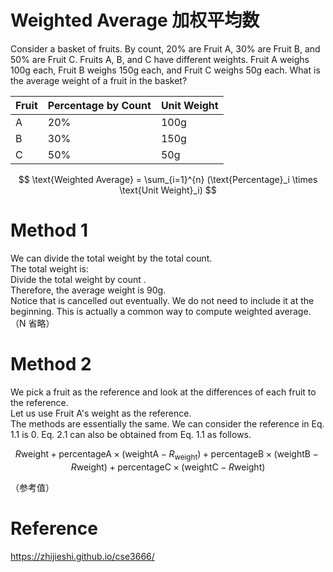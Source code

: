 # Weighted Average 加权平均数
  
Consider a basket of fruits. By count, 20% are Fruit A, 30% are Fruit B, and 50% are Fruit C. Fruits A, B, and C have different weights. Fruit A weighs 100g each, Fruit B weighs 150g each, and Fruit C weighs 50g each. What is the average weight of a fruit in the basket?
  
| Fruit | Percentage by Count | Unit Weight |
|-------|---------------------|-------------|
| A     | 20%                 | 100g        |
| B     | 30%                 | 150g        |
| C     | 50%                 | 50g         |

$$
\text{Weighted Average} = \sum_{i=1}^{n} (\text{Percentage}_i \times \text{Unit Weight}_i)
$$
  
# Method 1
  
We can divide the total weight by the total count.  
The total weight is:  
Divide the total weight by count .  
Therefore, the average weight is 90g.  
Notice that is cancelled out eventually. We do not need to include it at the beginning. This is actually a common way to compute weighted average.  
（N 省略）
      
# Method 2
We pick a fruit as the reference and look at the differences of each fruit to the reference.  
Let us use Fruit A's weight as the reference.  
The methods are essentially the same. We can consider the reference in Eq. 1.1 is 0. Eq. 2.1 can also be obtained from Eq. 1.1 as follows.
  
$$
R{\text{weight}} + \text{percentageA} \times ( \text{weightA} - R_{\text{weight}} ) + \text{percentageB} \times ( \text{weightB} - R{\text{weight}} ) + \text{percentageC} \times ( \text{weightC} - R{\text{weight}} )
$$
  
（参考值）
  
# Reference  
https://zhijieshi.github.io/cse3666/ 
